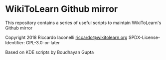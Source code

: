 # WikiToLearn Github mirror

This repository contains a series of useful scripts to maintain WikiToLearn's Github mirror

Copyright 2018 Riccardo Iaconelli <riccardo@wikitolearn.org>
SPDX-License-Identifier: GPL-3.0-or-later

Based on KDE scripts by Boudhayan Gupta
